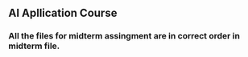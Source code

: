 ## AI Apllication Course
### All the files for midterm assingment are in correct order in midterm file.

